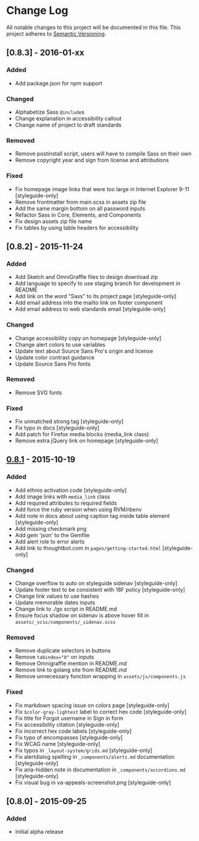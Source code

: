 # Change Log
All notable changes to this project will be documented in this file.
This project adheres to [Semantic Versioning](http://semver.org/).

## [0.8.3] - 2016-01-xx
### Added
- Add package.json for npm support

### Changed
- Alphabetize Sass `@include`s
- Change explanation in accessibility callout
- Change name of project to draft standards

### Removed
- Remove postinstall script, users will have to compile Sass on their own
- Remove copyright year and sign from license and attributions

### Fixed
- Fix homepage image links that were too large in Internet Explorer 9-11 [styleguide-only]
- Remove frontmatter from main.scss in assets zip file
- Add the same margin bottom on all password inputs
- Refactor Sass in Core, Elements, and Components
- Fix design assets zip file name
- Fix tables by using table headers for accessibility

## [0.8.2] - 2015-11-24
### Added
- Add Sketch and OmniGraffle files to design download zip
- Add language to specify to use staging branch for development in README
- Add link on the word "Sass" to its project page [styleguide-only]
- Add email address into the mailto link on footer component
- Add email address to web standards email [styleguide-only]

### Changed
- Change accessibility copy on homepage [styleguide-only]
- Change alert colors to use variables
- Update text about Source Sans Pro's origin and license
- Update color contrast guidance
- Update Source Sans Pro fonts

### Removed
- Remove SVG fonts

### Fixed
- Fix unmatched strong tag [styleguide-only]
- Fix typo in docs [styleguide-only]
- Add patch for Firefox media blocks (media_link class)
- Remove extra jQuery link on homepage [styleguide-only]

## [0.8.1] - 2015-10-19
### Added
- Add ethnio activation code [styleguide-only]
- Add image links with `media_link` class
- Add required attributes to required fields
- Add force the ruby version when using RVM/rbenv
- Add note in docs about using caption tag inside table element [styleguide-only]
- Add missing checkmark png
- Add gem 'json' to the Gemfile
- Add alert role to error alerts
- Add link to thoughtbot.com in `pages/getting-started.html` [styleguide-only]

### Changed
- Change overflow to auto on styleguide sidenav [styleguide-only]
- Update footer text to be consistent with 18F policy [styleguide-only]
- Change link values to use hashes
- Update memorable dates inputs
- Change link to ./go script in README.md
- Ensure focus shadow on sidenav is above hover fill in `assets/_scss/components/_sidenav.scss`

### Removed
- Remove duplicate selectors in buttons
- Remove `tabindex="0"` on inputs
- Remove Omnigraffle mention in README.md
- Remove link to golang site from README.md
- Remove unnecessary function wrapping in `assets/js/components.js`

### Fixed
- Fix markdown spacing issue on colors page [styleguide-only]
- Fix `$color-gray-lightest` label to correct hex code [styleguide-only]
- Fix title for Forgot username in Sign in form
- Fix accessibility citation [styleguide-only]
- Fix incorrect hex code labels [styleguide-only]
- Fix typo of encompasses [styleguide-only]
- Fix WCAG name [styleguide-only]
- Fix typos in `_layout-system/grids.md` [styleguide-only]
- Fix alertdialog spelling in `_components/alerts.md` documentation [styleguide-only]
- Fix aria-hidden note in documentation in `_components/accordions.md` [styleguide-only]
- Fix visual bug in va-appeals-screenshot.png [styleguide-only]

## [0.8.0] - 2015-09-25
### Added
- Initial alpha release

[Unreleased]: https://github.com/18F/web-design-standards/compare/v0.8.1...HEAD
[0.8.1]: https://github.com/18F/web-design-standards/compare/v0.8...v0.8.1
